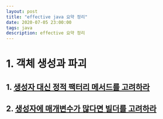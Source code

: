 ```yaml
---
layout: post
title: "effective java 요약 정리"
date: 2020-07-05 23:00:00
tags: java
description: effective 요약 정리
---
```



# 1. 객체 생성과 파괴
## 1. [생성자 대신 정적 팩터리 메서드를 고려하라](/2020/07/effective-java-1/)
## 2. [생성자에 매개변수가 많다면 빌더를 고려하라](/2020/07/effective-java-2/)